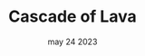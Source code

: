 ---
#preview
title: Cascade of Lava
image: /img/works/4.jpg
category: TECHNOLOGY
date: may 24 2023

#params
layout: "four"

#full details
introTitle: Cascade <span class="mil-thin">of Lava</span>
details:
    - label: "Client:"
      value: "Envato"

    - label: "Date:"
      value: "May 2022"

    - label: "Author"
      value: "Paul Trueman"

gallery: 
    enabled: 1
    items:
        - image: /img/works/4/1.jpg
          alt: "image"

        - image: /img/works/4/2.jpg
          alt: "image"

        - image: /img/works/4/3.jpg
          alt: "image"

        - image: /img/works/4/4.jpg
          alt: "image"

        - image: /img/works/4/5.jpg
          alt: "image"
        
        - image: /img/works/4/6.jpg
          alt: "image"

description:
    enabled: 1
    title: Lava Photos taken at Hawaii <br>Volcanoes National Park.
    content: "
      <p>This collection of Hawaii photography is focused on the immense power of lava at the Volcanos National Park on the Big Island of Hawaii. One of the most truly mystical scenes I have ever had the pleasure of capturing. For this collection I wanted to showcase this beauty in my own artistic way, through fine art landscape photography. However still keep these scenes natural and true to what I witnessed on my journey. For that reason, these images have been only lightly processed. All of these images are single exposures, unless listed otherwise in the caption below the photo.</p>
    "

gallery2: 
    enabled: 1
    items:
        - image: /img/works/4/7.jpg
          alt: "image"
---